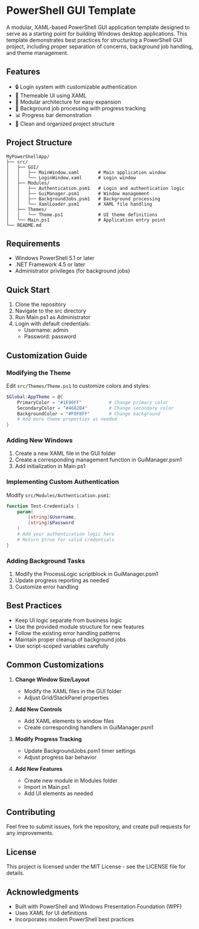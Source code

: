 # PowerShell GUI Template

A modular, XAML-based PowerShell GUI application template designed to serve as a starting point for building Windows desktop applications. This template demonstrates best practices for structuring a PowerShell GUI project, including proper separation of concerns, background job handling, and theme management.

## Features

- 🔒 Login system with customizable authentication
- 🎨 Themeable UI using XAML
- 🧩 Modular architecture for easy expansion
- 🔄 Background job processing with progress tracking
- 📊 Progress bar demonstration
- 🎯 Clean and organized project structure

## Project Structure

```
MyPowerShellApp/
├── src/
│   ├── GUI/
│   │   ├── MainWindow.xaml       # Main application window
│   │   └── LoginWindow.xaml      # Login window
│   ├── Modules/
│   │   ├── Authentication.psm1   # Login and authentication logic
│   │   ├── GuiManager.psm1       # Window management
│   │   ├── BackgroundJobs.psm1   # Background processing
│   │   └── XamlLoader.psm1       # XAML file handling
│   ├── Themes/
│   │   └── Theme.ps1             # UI theme definitions
│   └── Main.ps1                  # Application entry point
└── README.md
```

## Requirements

- Windows PowerShell 5.1 or later
- .NET Framework 4.5 or later
- Administrator privileges (for background jobs)

## Quick Start

1. Clone the repository
2. Navigate to the src directory
3. Run Main.ps1 as Administrator
4. Login with default credentials:
   - Username: admin
   - Password: password

## Customization Guide

### Modifying the Theme
Edit `src/Themes/Theme.ps1` to customize colors and styles:

```powershell
$Global:AppTheme = @{
    PrimaryColor = "#1E90FF"          # Change primary color
    SecondaryColor = "#4682B4"        # Change secondary color
    BackgroundColor = "#F0F8FF"       # Change background
    # Add more theme properties as needed
}
```

### Adding New Windows
1. Create a new XAML file in the GUI folder
2. Create a corresponding management function in GuiManager.psm1
3. Add initialization in Main.ps1

### Implementing Custom Authentication
Modify `src/Modules/Authentication.psm1`:

```powershell
function Test-Credentials {
    param(
        [string]$Username,
        [string]$Password
    )
    # Add your authentication logic here
    # Return $true for valid credentials
}
```

### Adding Background Tasks
1. Modify the ProcessLogic scriptblock in GuiManager.psm1
2. Update progress reporting as needed
3. Customize error handling

## Best Practices

- Keep UI logic separate from business logic
- Use the provided module structure for new features
- Follow the existing error handling patterns
- Maintain proper cleanup of background jobs
- Use script-scoped variables carefully

## Common Customizations

1. **Change Window Size/Layout**
   - Modify the XAML files in the GUI folder
   - Adjust Grid/StackPanel properties

2. **Add New Controls**
   - Add XAML elements to window files
   - Create corresponding handlers in GuiManager.psm1

3. **Modify Progress Tracking**
   - Update BackgroundJobs.psm1 timer settings
   - Adjust progress bar behavior

4. **Add New Features**
   - Create new module in Modules folder
   - Import in Main.ps1
   - Add UI elements as needed

## Contributing

Feel free to submit issues, fork the repository, and create pull requests for any improvements.

## License

This project is licensed under the MIT License - see the LICENSE file for details.

## Acknowledgments

- Built with PowerShell and Windows Presentation Foundation (WPF)
- Uses XAML for UI definitions
- Incorporates modern PowerShell best practices